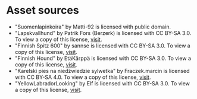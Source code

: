 # Asset sources

- "Suomenlapinkoira" by Matti-92 is licensed with public domain.
- "Lapskvallhund" by Patrik Fors (Berzerk) is licensed with CC BY-SA 3.0. To view a copy of this license, [visit](https://creativecommons.org/licenses/by-sa/3.0/).
- "Finnish Spitz 600" by sannse is licensed with CC BY-SA 3.0. To view a copy of this license, [visit](https://creativecommons.org/licenses/by-sa/3.0/).
- "Finnish Hound" by EtäKärppä is licensed with CC BY-SA 3.0. To view a copy of this license, [visit](https://creativecommons.org/licenses/by-sa/3.0/).
- "Karelski pies na niedźwiedzie sylwetka" by Fraczek.marcin is licensed with CC BY-SA 4.0. To view a copy of this license, [visit](https://creativecommons.org/licenses/by-sa/4.0/).
- "YellowLabradorLooking" by Elf is licensed with CC BY-SA 3.0. To view a copy of this license, [visit](https://creativecommons.org/licenses/by-sa/3.0/).
